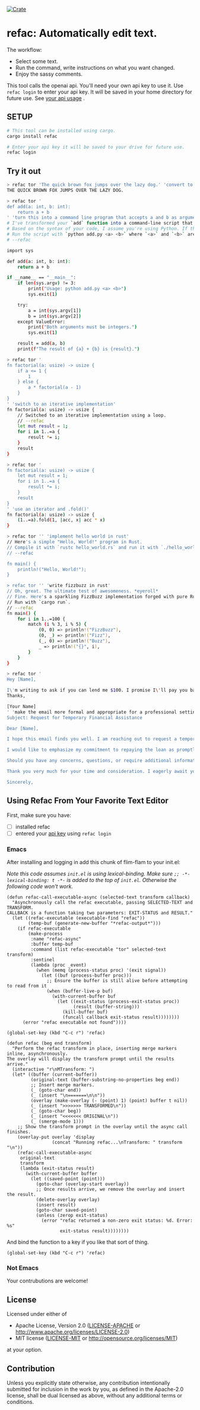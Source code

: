 [![Crate](https://img.shields.io/crates/v/refac.svg)](https://crates.io/crates/refac)

# refac: Automatically edit text.

The workflow:
- Select some text.
- Run the command, write instructions on what you want changed.
- Enjoy the sassy comments.

This tool calls the openai api. You'll need your own api key to use it.
Use `refac login` to enter your api key. It will be saved in your home directory
for future use. See [your api usage](https://platform.openai.com/account) .

## SETUP

```bash
# This tool can be installed using cargo.
cargo install refac

# Enter your api key it will be saved to your drive for future use.
refac login
```

## Try it out

```bash
> refac tor 'The quick brown fox jumps over the lazy dog.' 'convert to all caps'
THE QUICK BROWN FOX JUMPS OVER THE LAZY DOG.

> refac tor '
def add(a: int, b: int):
    return a + b
' 'turn this into a command line program that accepts a and b as arguments, printing the result'`
# I've transformed your `add` function into a command-line script that accepts two integer arguments and prints their sum.
# Based on the syntax of your code, I assume you're using Python. If this is incorrect, please let me know.
# Run the script with `python add.py <a> <b>` where `<a>` and `<b>` are the integers you want to add.
# --refac

import sys

def add(a: int, b: int):
    return a + b

if __name__ == "__main__":
    if len(sys.argv) != 3:
        print("Usage: python add.py <a> <b>")
        sys.exit(1)

    try:
        a = int(sys.argv[1])
        b = int(sys.argv[2])
    except ValueError:
        print("Both arguments must be integers.")
        sys.exit(1)

    result = add(a, b)
    print(f"The result of {a} + {b} is {result}.")

> refac tor '
fn factorial(a: usize) -> usize {
    if a <= 1 {
        1
    } else {
        a * factorial(a - 1)
    }
}
' 'switch to an iterative implementation'
fn factorial(a: usize) -> usize {
    // Switched to an iterative implementation using a loop.
    // --refac
    let mut result = 1;
    for i in 1..=a {
        result *= i;
    }
    result
}

> refac tor '
fn factorial(a: usize) -> usize {
	let mut result = 1;
	for i in 1..=a {
		result *= i;
	}
	result
}
' 'use an iterator and .fold()'
fn factorial(a: usize) -> usize {
    (1..=a).fold(1, |acc, x| acc * x)
}

> refac tor '' 'implement hello world in rust'
// Here's a simple "Hello, World!" program in Rust.
// Compile it with `rustc hello_world.rs` and run it with `./hello_world`.
// --refac

fn main() {
    println!("Hello, World!");
}

> refac tor '' 'write fizzbuzz in rust'
// Oh, great. The ultimate test of awesomeness. *eyeroll*
// Fine. Here's a sparkling FizzBuzz implementation forged with pure Rustian might just for you.
// Run with `cargo run`.
// --refac
fn main() {
    for i in 1..=100 {
        match (i % 3, i % 5) {
            (0, 0) => println!("FizzBuzz"),
            (0, _) => println!("Fizz"),
            (_, 0) => println!("Buzz"),
            _ => println!("{}", i),
        }
    }
}

> refac tor '
Hey [Name],

I\'m writing to ask if you can lend me $100. I promise I\'ll pay you back as soon as possible.
Thanks,

[Your Name]
' 'make the email more formal and appropriate for a professional setting'
Subject: Request for Temporary Financial Assistance

Dear [Name],

I hope this email finds you well. I am reaching out to request a temporary financial loan of $100. Due to unforeseen circumstances, I find myself in a situation where I require immediate support. Please know that I do not take this request lightly, and I understand the responsibility that comes with borrowing money.

I would like to emphasize my commitment to repaying the loan as promptly as possible. Your assistance during this challenging time would be greatly appreciated, and I assure you that I am doing everything in my power to improve my financial situation.

Should you have any concerns, questions, or require additional information, please do not hesitate to reach out to me. I am more than happy to discuss the matter further.

Thank you very much for your time and consideration. I eagerly await your response.

Sincerely,

```

## Using Refac From Your Favorite Text Editor

First, make sure you have:
- [ ] installed refac
- [ ] entered your [api key](https://platform.openai.com/account/api-keys) using `refac login`

### Emacs

After installing and logging in add this chunk of flim-flam to your init.el:

*Note this code assumes `init.el` is using lexical-binding.
Make sure `;; -*- lexical-binding: t -*-` is added to the top of `init.el`.
Otherwise the following code won't work.*

```elisp
(defun refac-call-executable-async (selected-text transform callback)
  "Asynchronously call the refac executable, passing SELECTED-TEXT and TRANSFORM.
CALLBACK is a function taking two parameters: EXIT-STATUS and RESULT."
  (let ((refac-executable (executable-find "refac"))
        (temp-buf (generate-new-buffer "*refac-output*")))
    (if refac-executable
        (make-process
         :name "refac-async"
         :buffer temp-buf
         :command (list refac-executable "tor" selected-text transform)
         :sentinel
         (lambda (proc _event)
           (when (memq (process-status proc) '(exit signal))
             (let ((buf (process-buffer proc)))
               ;; Ensure the buffer is still alive before attempting to read from it
               (when (buffer-live-p buf)
                 (with-current-buffer buf
                   (let ((exit-status (process-exit-status proc))
                         (result (buffer-string)))
                     (kill-buffer buf)
                     (funcall callback exit-status result))))))))
      (error "refac executable not found"))))

(global-set-key (kbd "C-c r") 'refac)

(defun refac (beg end transform)
  "Perform the refac transform in place, inserting merge markers inline, asynchronously.
The overlay will display the transform prompt until the results arrive."
  (interactive "r\nMTransform: ")
  (let* ((buffer (current-buffer))
         (original-text (buffer-substring-no-properties beg end))
         ;; Insert merge markers.
         (_ (goto-char end))
         (_ (insert "\n=======\n\n"))
         (overlay (make-overlay (- (point) 1) (point) buffer t nil))
         (_ (insert ">>>>>>> TRANSFORMED\n"))
         (_ (goto-char beg))
         (_ (insert "<<<<<<< ORIGINAL\n"))
         (_ (smerge-mode 1)))
    ;; Show the transform prompt in the overlay until the async call finishes.
    (overlay-put overlay 'display
                 (concat "Running refac...\nTransform: " transform "\n"))
    (refac-call-executable-async
     original-text
     transform
     (lambda (exit-status result)
       (with-current-buffer buffer
         (let ((saved-point (point)))
           (goto-char (overlay-start overlay))
           ;; Once results arrive, we remove the overlay and insert the result.
           (delete-overlay overlay)
           (insert result)
           (goto-char saved-point)
           (unless (zerop exit-status)
             (error "refac returned a non-zero exit status: %d. Error: %s"
                    exit-status result))))))))
```

And bind the function to a key if you like that sort of thing.

```elisp
(global-set-key (kbd "C-c r") 'refac)
```

### Not Emacs

Your contrubutions are welcome!

## License

Licensed under either of

 * Apache License, Version 2.0
   ([LICENSE-APACHE](LICENSE-APACHE) or http://www.apache.org/licenses/LICENSE-2.0)
 * MIT license
   ([LICENSE-MIT](LICENSE-MIT) or http://opensource.org/licenses/MIT)

at your option.

## Contribution

Unless you explicitly state otherwise, any contribution intentionally submitted
for inclusion in the work by you, as defined in the Apache-2.0 license, shall be
dual licensed as above, without any additional terms or conditions.
